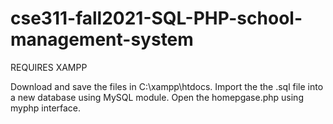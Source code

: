 # cse311-fall2021-SQL-PHP-school-management-system

REQUIRES XAMPP

Download and save the files in C:\xampp\htdocs.
Import the the .sql file into a new database using MySQL module.
Open the homepgase.php using myphp interface.
